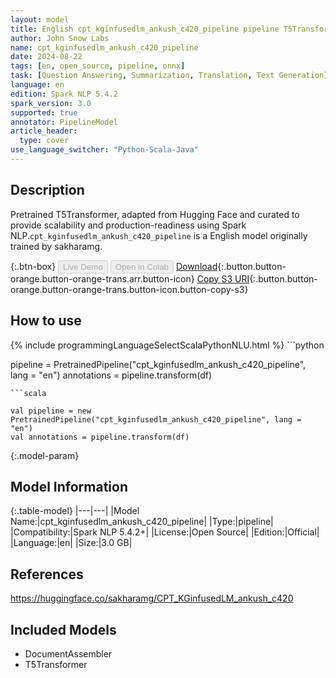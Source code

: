 ```yaml
---
layout: model
title: English cpt_kginfusedlm_ankush_c420_pipeline pipeline T5Transformer from sakharamg
author: John Snow Labs
name: cpt_kginfusedlm_ankush_c420_pipeline
date: 2024-08-22
tags: [en, open_source, pipeline, onnx]
task: [Question Answering, Summarization, Translation, Text Generation]
language: en
edition: Spark NLP 5.4.2
spark_version: 3.0
supported: true
annotator: PipelineModel
article_header:
  type: cover
use_language_switcher: "Python-Scala-Java"
---
```


## Description

Pretrained T5Transformer, adapted from Hugging Face and curated to provide scalability and production-readiness using Spark NLP.`cpt_kginfusedlm_ankush_c420_pipeline` is a English model originally trained by sakharamg.

{:.btn-box}
<button class="button button-orange" disabled>Live Demo</button>
<button class="button button-orange" disabled>Open in Colab</button>
[Download](https://s3.amazonaws.com/auxdata.johnsnowlabs.com/public/models/cpt_kginfusedlm_ankush_c420_pipeline_en_5.4.2_3.0_1724352140811.zip){:.button.button-orange.button-orange-trans.arr.button-icon}
[Copy S3 URI](s3://auxdata.johnsnowlabs.com/public/models/cpt_kginfusedlm_ankush_c420_pipeline_en_5.4.2_3.0_1724352140811.zip){:.button.button-orange.button-orange-trans.button-icon.button-copy-s3}

## How to use



<div class="tabs-box" markdown="1">
{% include programmingLanguageSelectScalaPythonNLU.html %}
```python

pipeline = PretrainedPipeline("cpt_kginfusedlm_ankush_c420_pipeline", lang = "en")
annotations =  pipeline.transform(df)   

```
```scala

val pipeline = new PretrainedPipeline("cpt_kginfusedlm_ankush_c420_pipeline", lang = "en")
val annotations = pipeline.transform(df)

```
</div>

{:.model-param}
## Model Information

{:.table-model}
|---|---|
|Model Name:|cpt_kginfusedlm_ankush_c420_pipeline|
|Type:|pipeline|
|Compatibility:|Spark NLP 5.4.2+|
|License:|Open Source|
|Edition:|Official|
|Language:|en|
|Size:|3.0 GB|

## References

https://huggingface.co/sakharamg/CPT_KGinfusedLM_ankush_c420

## Included Models

- DocumentAssembler
- T5Transformer
